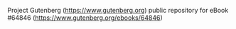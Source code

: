 Project Gutenberg (https://www.gutenberg.org) public repository for
eBook #64846 (https://www.gutenberg.org/ebooks/64846)
